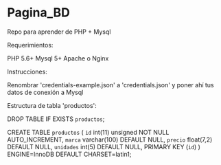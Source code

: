 # Pagina_BD
Repo para aprender de PHP + Mysql

Requerimientos:

PHP 5.6+
Mysql 5+
Apache o Nginx

Instrucciones:

Renombrar 'credentials-example.json' a 'credentials.json' y poner ahí tus datos de conexión a Mysql

Estructura de tabla 'productos':

DROP TABLE IF EXISTS `productos`;

CREATE TABLE `productos` (
  `id` int(11) unsigned NOT NULL AUTO_INCREMENT,
  `marca` varchar(100) DEFAULT NULL,
  `precio` float(7,2) DEFAULT NULL,
  `unidades` int(5) DEFAULT NULL,
  PRIMARY KEY (`id`)
) ENGINE=InnoDB DEFAULT CHARSET=latin1;